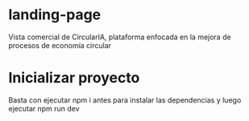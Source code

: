 # landing-page
Vista comercial de CircularIA, plataforma enfocada en la mejora de procesos de economía circular

# Inicializar proyecto

Basta con ejecutar npm i antes para instalar las dependencias y luego ejecutar npm run dev